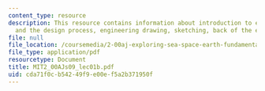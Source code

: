```yaml
---
content_type: resource
description: This resource contains information about introduction to engineering
  and the design process, engineering drawing, sketching, back of the envelope calculations.
file: null
file_location: /coursemedia/2-00aj-exploring-sea-space-earth-fundamentals-of-engineering-design-spring-2009/cda71f0cb54249f9e00ef5a2b371950f_MIT2_00AJs09_lec01b.pdf
file_type: application/pdf
resourcetype: Document
title: MIT2_00AJs09_lec01b.pdf
uid: cda71f0c-b542-49f9-e00e-f5a2b371950f
---
```

